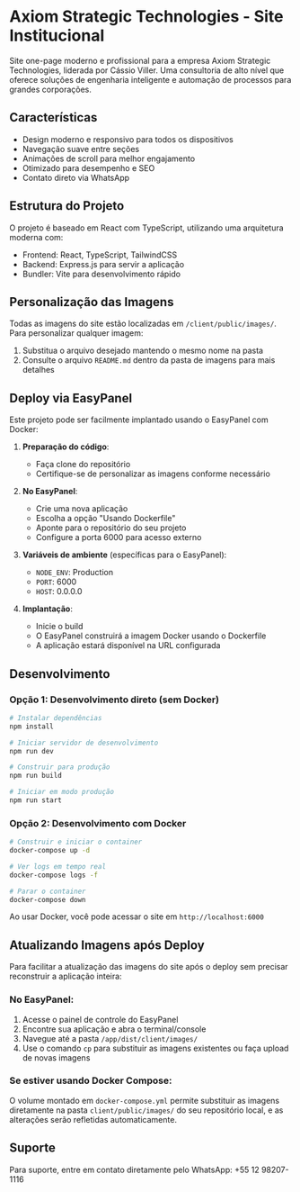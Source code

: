 # Axiom Strategic Technologies - Site Institucional

Site one-page moderno e profissional para a empresa Axiom Strategic Technologies, liderada por Cássio Viller. Uma consultoria de alto nível que oferece soluções de engenharia inteligente e automação de processos para grandes corporações.

## Características

- Design moderno e responsivo para todos os dispositivos
- Navegação suave entre seções
- Animações de scroll para melhor engajamento
- Otimizado para desempenho e SEO
- Contato direto via WhatsApp

## Estrutura do Projeto

O projeto é baseado em React com TypeScript, utilizando uma arquitetura moderna com:

- Frontend: React, TypeScript, TailwindCSS
- Backend: Express.js para servir a aplicação
- Bundler: Vite para desenvolvimento rápido

## Personalização das Imagens

Todas as imagens do site estão localizadas em `/client/public/images/`. Para personalizar qualquer imagem:

1. Substitua o arquivo desejado mantendo o mesmo nome na pasta
2. Consulte o arquivo `README.md` dentro da pasta de imagens para mais detalhes

## Deploy via EasyPanel

Este projeto pode ser facilmente implantado usando o EasyPanel com Docker:

1. **Preparação do código**:
   - Faça clone do repositório
   - Certifique-se de personalizar as imagens conforme necessário

2. **No EasyPanel**:
   - Crie uma nova aplicação
   - Escolha a opção "Usando Dockerfile"
   - Aponte para o repositório do seu projeto
   - Configure a porta 6000 para acesso externo

3. **Variáveis de ambiente** (específicas para o EasyPanel):
   - `NODE_ENV`: Production
   - `PORT`: 6000
   - `HOST`: 0.0.0.0

4. **Implantação**:
   - Inicie o build
   - O EasyPanel construirá a imagem Docker usando o Dockerfile
   - A aplicação estará disponível na URL configurada

## Desenvolvimento

### Opção 1: Desenvolvimento direto (sem Docker)

```bash
# Instalar dependências
npm install

# Iniciar servidor de desenvolvimento
npm run dev

# Construir para produção
npm run build

# Iniciar em modo produção
npm run start
```

### Opção 2: Desenvolvimento com Docker

```bash
# Construir e iniciar o container
docker-compose up -d

# Ver logs em tempo real
docker-compose logs -f

# Parar o container
docker-compose down
```

Ao usar Docker, você pode acessar o site em `http://localhost:6000`

## Atualizando Imagens após Deploy

Para facilitar a atualização das imagens do site após o deploy sem precisar reconstruir a aplicação inteira:

### No EasyPanel:

1. Acesse o painel de controle do EasyPanel
2. Encontre sua aplicação e abra o terminal/console
3. Navegue até a pasta `/app/dist/client/images/`
4. Use o comando `cp` para substituir as imagens existentes ou faça upload de novas imagens

### Se estiver usando Docker Compose:

O volume montado em `docker-compose.yml` permite substituir as imagens diretamente na pasta `client/public/images/` do seu repositório local, e as alterações serão refletidas automaticamente.

## Suporte

Para suporte, entre em contato diretamente pelo WhatsApp: +55 12 98207-1116